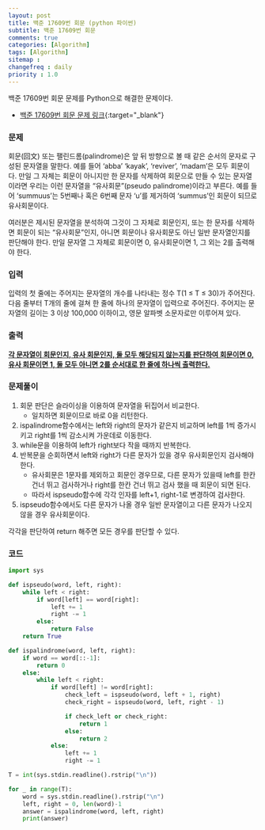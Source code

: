 ```yaml
---
layout: post
title: 백준 17609번 회문 (python 파이썬)
subtitle: 백준 17609번 회문
comments: true
categories: [Algorithm]
tags: [Algorithm]
sitemap :
changefreq : daily
priority : 1.0
---
```

백준 17609번 회문 문제를 Python으로 해결한 문제이다.  

* [백준 17609번 회문 문제 링크](https://www.acmicpc.net/problem/17609){:target="_blank"}


### 문제 
회문(回文) 또는 팰린드롬(palindrome)은 앞 뒤 방향으로 볼 때 같은 순서의 문자로 구성된 문자열을 말한다. 예를 들어 ‘abba’ ‘kayak’, ‘reviver’, ‘madam’은 모두 회문이다. 만일 그 자체는 회문이 아니지만 한 문자를 삭제하여 회문으로 만들 수 있는 문자열이라면 우리는 이런 문자열을 “유사회문”(pseudo palindrome)이라고 부른다. 예를 들어 ‘summuus’는 5번째나 혹은 6번째 문자 ‘u’를 제거하여 ‘summus’인 회문이 되므로 유사회문이다.

여러분은 제시된 문자열을 분석하여 그것이 그 자체로 회문인지, 또는 한 문자를 삭제하면 회문이 되는 “유사회문”인지, 아니면 회문이나 유사회문도 아닌 일반 문자열인지를 판단해야 한다. 만일 문자열 그 자체로 회문이면 0, 유사회문이면 1, 그 외는 2를 출력해야 한다. 


### 입력
입력의 첫 줄에는 주어지는 문자열의 개수를 나타내는 정수 T(1 ≤ T ≤ 30)가 주어진다. 다음 줄부터 T개의 줄에 걸쳐 한 줄에 하나의 문자열이 입력으로 주어진다. 주어지는 문자열의 길이는 3 이상 100,000 이하이고, 영문 알파벳 소문자로만 이루어져 있다.


### 출력
**<u>각 문자열이 회문인지, 유사 회문인지, 둘 모두 해당되지 않는지를 판단하여 회문이면 0, 유사 회문이면 1, 둘 모두 아니면 2를 순서대로 한 줄에 하나씩 출력한다.</u>**


### 문제풀이
1. 회문 판단은 슬라이싱을 이용하여 문자열을 뒤집어서 비교한다. 
    * 일치하면 회문이므로 바로 0을 리턴한다. 
2. ispalindrome함수에서는 left와 right의 문자가 같은지 비교하며 left를 1씩 증가시키고 right를 1씩 감소시켜
가운데로 이동한다.
3. while문을 이용하여 left가 right보다 작을 때까지 반복한다.
4. 반복문을 순회하면서 left와 right가 다른 문자가 있을 경우 유사회문인지 검사해야한다.
    * 유사회문은 1문자를 제외하고 회문인 경우므로, 다른 문자가 있을때 left를 한칸 건너 뛰고 검사하거나 right를 한칸 건너 뛰고 검사 했을 때 회문이 되면 된다.
    * 따라서 ispseudo함수에 각각 인자를 left+1, right-1로 변경하여 검사한다.
5. ispseudo함수에서도 다른 문자가 나올 경우 일반 문자열이고 다른 문자가 나오지 않을 경우 유사회문이다.

각각을 판단하여 return 해주면 모든 경우를 판단할 수 있다.


### 코드
```python
import sys

def ispseudo(word, left, right):
    while left < right:
        if word[left] == word[right]:
            left += 1
            right -= 1
        else:
            return False
    return True

def ispalindrome(word, left, right):
    if word == word[::-1]:
        return 0
    else:
        while left < right:
            if word[left] != word[right]:
                check_left = ispseudo(word, left + 1, right)
                check_right = ispseudo(word, left, right - 1)

                if check_left or check_right:
                    return 1
                else:
                    return 2
            else:
                left += 1
                right -= 1

T = int(sys.stdin.readline().rstrip("\n"))

for _ in range(T):
    word = sys.stdin.readline().rstrip("\n")
    left, right = 0, len(word)-1
    answer = ispalindrome(word, left, right)
    print(answer)
```